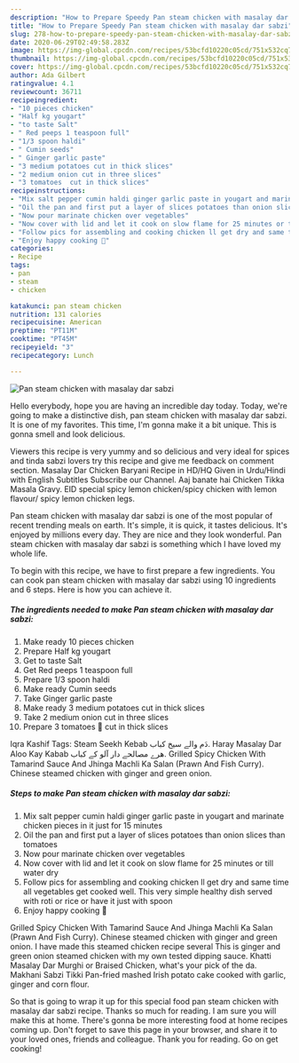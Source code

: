 ```yaml
---
description: "How to Prepare Speedy Pan steam chicken with masalay dar sabzi"
title: "How to Prepare Speedy Pan steam chicken with masalay dar sabzi"
slug: 278-how-to-prepare-speedy-pan-steam-chicken-with-masalay-dar-sabzi
date: 2020-06-29T02:49:58.283Z
image: https://img-global.cpcdn.com/recipes/53bcfd10220c05cd/751x532cq70/pan-steam-chicken-with-masalay-dar-sabzi-recipe-main-photo.jpg
thumbnail: https://img-global.cpcdn.com/recipes/53bcfd10220c05cd/751x532cq70/pan-steam-chicken-with-masalay-dar-sabzi-recipe-main-photo.jpg
cover: https://img-global.cpcdn.com/recipes/53bcfd10220c05cd/751x532cq70/pan-steam-chicken-with-masalay-dar-sabzi-recipe-main-photo.jpg
author: Ada Gilbert
ratingvalue: 4.1
reviewcount: 36711
recipeingredient:
- "10 pieces chicken"
- "Half kg yougart"
- "to taste Salt"
- " Red peeps 1 teaspoon full"
- "1/3 spoon haldi"
- " Cumin seeds"
- " Ginger garlic paste"
- "3 medium potatoes cut in thick slices"
- "2 medium onion cut in three slices"
- "3 tomatoes  cut in thick slices"
recipeinstructions:
- "Mix salt pepper cumin haldi ginger garlic paste in yougart and marinate chicken pieces in it just for 15 minutes"
- "Oil the pan and first put a layer of slices potatoes than onion slices than tomatoes"
- "Now pour marinate chicken over vegetables"
- "Now cover with lid and let it cook on slow flame for 25 minutes or till water dry"
- "Follow pics for assembling and cooking chicken ll get dry and same time all vegetables get cooked well. This very simple healthy dish served with roti or rice or have it just with spoon"
- "Enjoy happy cooking 🥘"
categories:
- Recipe
tags:
- pan
- steam
- chicken

katakunci: pan steam chicken 
nutrition: 131 calories
recipecuisine: American
preptime: "PT11M"
cooktime: "PT45M"
recipeyield: "3"
recipecategory: Lunch

---
```



![Pan steam chicken with masalay dar sabzi](https://img-global.cpcdn.com/recipes/53bcfd10220c05cd/751x532cq70/pan-steam-chicken-with-masalay-dar-sabzi-recipe-main-photo.jpg)

Hello everybody, hope you are having an incredible day today. Today, we're going to make a distinctive dish, pan steam chicken with masalay dar sabzi. It is one of my favorites. This time, I'm gonna make it a bit unique. This is gonna smell and look delicious.

Viewers this recipe is very yummy and so delicious and very ideal for spices and tinda sabzi lovers try this recipe and give me feedback on comment section. Masalay Dar Chicken Baryani Recipe in HD/HQ Given in Urdu/Hindi with English Subtitles Subscribe our Channel. Aaj banate hai Chicken Tikka Masala Gravy. EID special spicy lemon chicken/spicy chicken with lemon flavour/ spicy lemon chicken legs.

Pan steam chicken with masalay dar sabzi is one of the most popular of recent trending meals on earth. It's simple, it is quick, it tastes delicious. It's enjoyed by millions every day. They are nice and they look wonderful. Pan steam chicken with masalay dar sabzi is something which I have loved my whole life.


To begin with this recipe, we have to first prepare a few ingredients. You can cook pan steam chicken with masalay dar sabzi using 10 ingredients and 6 steps. Here is how you can achieve it.

<!--inarticleads1-->

##### The ingredients needed to make Pan steam chicken with masalay dar sabzi:

1. Make ready 10 pieces chicken
1. Prepare Half kg yougart
1. Get to taste Salt
1. Get  Red peeps 1 teaspoon full
1. Prepare 1/3 spoon haldi
1. Make ready  Cumin seeds
1. Take  Ginger garlic paste
1. Make ready 3 medium potatoes cut in thick slices
1. Take 2 medium onion cut in three slices
1. Prepare 3 tomatoes 🍅 cut in thick slices


Iqra Kashif Tags: Steam Seekh Kebab دَم والے سیخ کباب. Haray Masalay Dar Aloo Kay Kabab ھرے مصالحے دار آلو کے کباب. Grilled Spicy Chicken With Tamarind Sauce And Jhinga Machli Ka Salan (Prawn And Fish Curry). Chinese steamed chicken with ginger and green onion. 

<!--inarticleads2-->

##### Steps to make Pan steam chicken with masalay dar sabzi:

1. Mix salt pepper cumin haldi ginger garlic paste in yougart and marinate chicken pieces in it just for 15 minutes
1. Oil the pan and first put a layer of slices potatoes than onion slices than tomatoes
1. Now pour marinate chicken over vegetables
1. Now cover with lid and let it cook on slow flame for 25 minutes or till water dry
1. Follow pics for assembling and cooking chicken ll get dry and same time all vegetables get cooked well. This very simple healthy dish served with roti or rice or have it just with spoon
1. Enjoy happy cooking 🥘


Grilled Spicy Chicken With Tamarind Sauce And Jhinga Machli Ka Salan (Prawn And Fish Curry). Chinese steamed chicken with ginger and green onion. I have made this steamed chicken recipe several This is ginger and green onion steamed chicken with my own tested dipping sauce. Khatti Masalay Dar Murghi or Braised Chicken, what&#39;s your pick of the da. Makhani Sabzi Tikki Pan-fried mashed Irish potato cake cooked with garlic, ginger and corn flour. 

So that is going to wrap it up for this special food pan steam chicken with masalay dar sabzi recipe. Thanks so much for reading. I am sure you will make this at home. There's gonna be more interesting food at home recipes coming up. Don't forget to save this page in your browser, and share it to your loved ones, friends and colleague. Thank you for reading. Go on get cooking!
